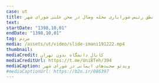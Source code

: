 ```yaml
---
case: ut
title: نطق رئیس شورایاری محله وصال در صحن علنی شورای شهر
text: 
startDate: "1398,10,01"
endDate: "1398,10,01"
tag: مردم
media: /assets/ut/video/slide-imani191222.mp4
thumbnail:
mediaCredit: کانال دانشگاه بدون تهران
mediaCreditUrl: https://t.me/UniBTeh/394
mediaCaption: ویدئو صحبت‌های ایمانی در شورای شهر
#mediaCaptionUrl: https://b2n.ir/086397
---
```

